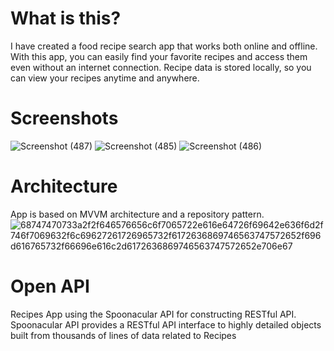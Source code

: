 # What is this?
I have created a food recipe search app that works both online and offline. With this app, you can easily find your favorite recipes and access them even without an internet connection. Recipe data is stored locally, so you can view your recipes anytime and anywhere.
# Screenshots
![Screenshot (487)](https://github.com/user-attachments/assets/ec29482d-69e5-4442-afe1-4cc3f0f01d04)
![Screenshot (485)](https://github.com/user-attachments/assets/c6fed67c-6aca-4fe1-8006-9a3374197cb3)
![Screenshot (486)](https://github.com/user-attachments/assets/fe4a237a-9cd5-494f-ab16-d77d5d2d4237)
# Architecture
App is based on MVVM architecture and a repository pattern.
![68747470733a2f2f646576656c6f7065722e616e64726f69642e636f6d2f746f7069632f6c69627261726965732f6172636869746563747572652f696d616765732f66696e616c2d6172636869746563747572652e706e67](https://github.com/user-attachments/assets/16ea13e8-a4ee-4d09-ab85-42d50d2cd371)
# Open API
Recipes App using the Spoonacular API for constructing RESTful API.
Spoonacular API provides a RESTful API interface to highly detailed objects built from thousands of lines of data related to Recipes


